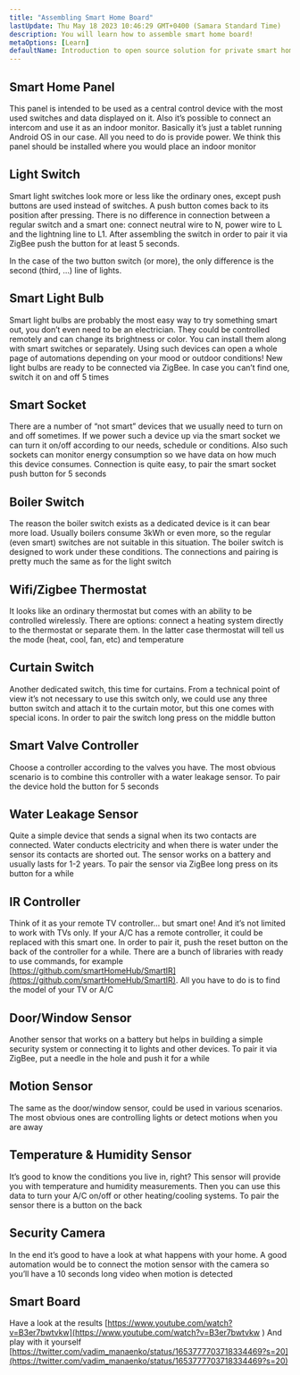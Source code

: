 ```yaml
---
title: "Assembling Smart Home Board"
lastUpdate: Thu May 18 2023 10:46:29 GMT+0400 (Samara Standard Time)
description: You will learn how to assemble smart home board!
metaOptions: [Learn]
defaultName: Introduction to open source solution for private smart homes
---
```


<LessonImages imageClasses="mb" src="smart-home-intro/spring-school-2023-smart-stand-intro.gif" />

## Smart Home Panel 

This panel is intended to be used as a central control device with the most used switches and data displayed on it. Also it’s possible to connect an intercom and use it as an indoor monitor. Basically it’s just a tablet running Android OS in our case. All you need to do is provide power. We think this panel should be installed where you would place an indoor monitor

<LessonVideo :videos="[{src: 'https://crustipfs.info/ipfs/QmcbdAJqbwHAQ3NeyWQUwSoS4drDexa3AEs7HXuM1BrUT1', type: 'webm'}]" cover="smart-home-intro/assembling-smart-home-board-1.png" />


## Light Switch

Smart light switches look more or less like the ordinary ones, except push buttons are used instead of switches. A push button comes back to its position after pressing. There is no difference in connection between a regular switch and a smart one: connect neutral wire to N, power wire to L and the lightning line to L1. After assembling the switch in order to pair it via ZigBee push the button for at least 5 seconds.

<LessonVideo :videos="[{src: 'https://crustipfs.info/ipfs/Qmb138DiQWWBgowMj2fC9kmiGYh9WEeytteSkqumWCv2LB', type: 'webm'}]" cover="smart-home-intro/assembling-smart-home-board-2.png" />

In the case of the two button switch (or more), the only difference is the second (third, …) line of lights. 

<LessonVideo :videos="[{src: 'https://crustipfs.info/ipfs/QmZiStYZG4rmyNPXXmCXsVPm7witPpnNJMBzD8GtxedgPo', type: 'webm'}]" cover="smart-home-intro/assembling-smart-home-board-3.png" />

## Smart Light Bulb 

Smart light bulbs are probably the most easy way to try something smart out, you don’t even need to be an electrician. They could be controlled remotely and can change its brightness or color. You can install them along with smart switches or separately. Using such devices can open a whole page of automations depending on your mood or outdoor conditions! New light bulbs are ready to be connected via ZigBee. In case you can’t find one, switch it on and off 5 times


<LessonVideo :videos="[{src: 'https://crustipfs.info/ipfs/QmbiMHLJqnDpr1Whzvo6Y7zE33cQPuTs7furbt3JW2uiek', type: 'webm'}]" cover="smart-home-intro/assembling-smart-home-board-4.png" />

<LessonVideo :videos="[{src: 'https://crustipfs.info/ipfs/QmTzK4dY168HVgLvVBsRxR4M4vda55XC7pFhpW5kRexujQ', type: 'webm'}]" cover="smart-home-intro/assembling-smart-home-board-5.png" />

<LessonVideo :videos="[{src: 'https://crustipfs.info/ipfs/QmNZFpvVUavKc1Za9SeXqikrfySsfFHuVrkdzgbVB8um7T', type: 'webm'}]" cover="smart-home-intro/assembling-smart-home-board-6.png" />

## Smart Socket 

There are a number of “not smart” devices that we usually need to turn on and off sometimes. If we power such a device up via the smart socket we can turn it on/off according to our needs, schedule or conditions. Also such sockets can monitor energy consumption so we have data on how much this device consumes. Connection is quite easy, to pair the smart socket push button for 5 seconds

<LessonVideo :videos="[{src: 'https://crustipfs.info/ipfs/QmRtmKXSv7csHLbKVuZkoA5Eb2zyTkEAbUxLYT6Qt1yxZH', type: 'webm'}]" cover="smart-home-intro/assembling-smart-home-board-7.png" />

## Boiler Switch 

The reason the boiler switch exists as a dedicated device is it can bear more load. Usually boilers consume 3kWh or even more, so the regular (even smart) switches are not suitable in this situation. The boiler switch is designed to work under these conditions. The connections and pairing is pretty much the same as for the light switch

<LessonVideo :videos="[{src: 'https://crustipfs.info/ipfs/QmNZyRtXXRYCrAQe6s6ZFJLXtUrH7SZHJC1Bt61kTrRX54', type: 'webm'}]" cover="smart-home-intro/assembling-smart-home-board-8.png" />

## Wifi/Zigbee Thermostat

It looks like an ordinary thermostat but comes with an ability to be controlled wirelessly. There are options: connect a heating system directly to the thermostat or separate them. In the latter case thermostat will tell us the mode (heat, cool, fan, etc) and temperature

<LessonVideo :videos="[{src: 'https://crustipfs.info/ipfs/QmRjxo9EGUvQiMm84xvXCL6LfrQJYza71vmFsa9Zpy7qmz', type: 'webm'}]" cover="smart-home-intro/assembling-smart-home-board-9.png" />

## Curtain Switch

Another dedicated switch, this time for curtains. From a technical point of view it’s not necessary to use this switch only, we could use any three button switch and attach it to the curtain motor, but this one comes with special icons. In order to pair the switch long press on the middle button

<LessonVideo :videos="[{src: 'https://crustipfs.info/ipfs/QmRpEpZbyNkzby8Sk22Ymz59DbAcnty1B1osWc2kZr5FZ7', type: 'webm'}]" cover="smart-home-intro/assembling-smart-home-board-10.png" />

## Smart Valve Controller

Choose a controller according to the valves you have. The most obvious scenario is to combine this controller with a water leakage sensor. To pair the device hold the button for 5 seconds

<LessonVideo :videos="[{src: 'https://crustipfs.info/ipfs/QmcjZcJ6P8Q5yUfSRx8R2mR4A7r2fi5bLs5uoUr3EAXLZs', type: 'webm'}]" cover="smart-home-intro/assembling-smart-home-board-11.png" />

## Water Leakage Sensor

Quite a simple device that sends a signal when its two contacts are connected. Water conducts electricity and when there is water under the sensor its contacts are shorted out. The sensor works on a battery and usually lasts for 1-2 years. To pair the sensor via ZigBee long press on its button for a while 

<LessonVideo :videos="[{src: 'https://crustipfs.info/ipfs/QmbgetJK1E8qQMcnBVREutpy8tKfbesqaxXiebjzpoyrdV', type: 'webm'}]" cover="smart-home-intro/assembling-smart-home-board-12.png" />

## IR Controller

Think of it as your remote TV controller… but smart one! And it’s not limited to work with TVs only. If your A/C has a remote controller, it could be replaced with this smart one. In order to pair it, push the reset button on the back of the controller for a while. There are a bunch of libraries with ready to use commands, for example [https://github.com/smartHomeHub/SmartIR](https://github.com/smartHomeHub/SmartIR). All you have to do is to find the model of your TV or A/C

<LessonVideo :videos="[{src: 'https://crustipfs.info/ipfs/QmVjj92fMLbA6QJ5QhnmiqBT1huD5b7xyfi3VadHFDYwtm', type: 'webm'}]" cover="smart-home-intro/assembling-smart-home-board-13.png" />

## Door/Window Sensor

Another sensor that works on a battery but helps in building a simple security system or connecting it to lights and other devices. To pair it via ZigBee, put a needle in the hole and push it for a while

<LessonVideo :videos="[{src: 'https://crustipfs.info/ipfs/QmZyb66dKEqk9iCVKhaBk5ZKASi7dXdFSg2CBXY1fwuu5J', type: 'webm'}]" cover="smart-home-intro/assembling-smart-home-board-14.png" />

## Motion Sensor
The same as the door/window sensor, could be used in various scenarios. The most obvious ones are controlling lights or detect motions when you are away

<LessonVideo :videos="[{src: 'https://crustipfs.info/ipfs/QmUA7TLg12pkhkbdGH6fwNDasU1kiyLHBJSutA2YG71Mka', type: 'webm'}]" cover="smart-home-intro/assembling-smart-home-board-15.png" />


## Temperature & Humidity Sensor

It’s good to know the conditions you live in, right? This sensor will provide you with temperature and humidity measurements. Then you can use this data to turn your A/C on/off or other heating/cooling systems. To pair the sensor there is a button on the back 

<LessonVideo :videos="[{src: 'https://crustipfs.info/ipfs/QmayYFowfJVwQBVxPUSvi5inedqKzhyRZXp8fBUUayJnqH', type: 'webm'}]" cover="smart-home-intro/assembling-smart-home-board-16.png" />

## Security Camera

In the end it’s good to have a look at what happens with your home. A good automation would be to connect the motion sensor with the camera so you’ll have a 10 seconds long video when motion is detected 

<LessonVideo :videos="[{src: 'https://crustipfs.info/ipfs/QmX8nnDCgTx2kuwfAGv6B4orkEg4w6phtJtxSp44HfdD9T', type: 'webm'}]" cover="smart-home-intro/assembling-smart-home-board-17.png"  />


## Smart Board 
Have a look at the results [https://www.youtube.com/watch?v=B3er7bwtvkw](https://www.youtube.com/watch?v=B3er7bwtvkw )
And play with it yourself [https://twitter.com/vadim_manaenko/status/1653777703718334469?s=20](https://twitter.com/vadim_manaenko/status/1653777703718334469?s=20)

